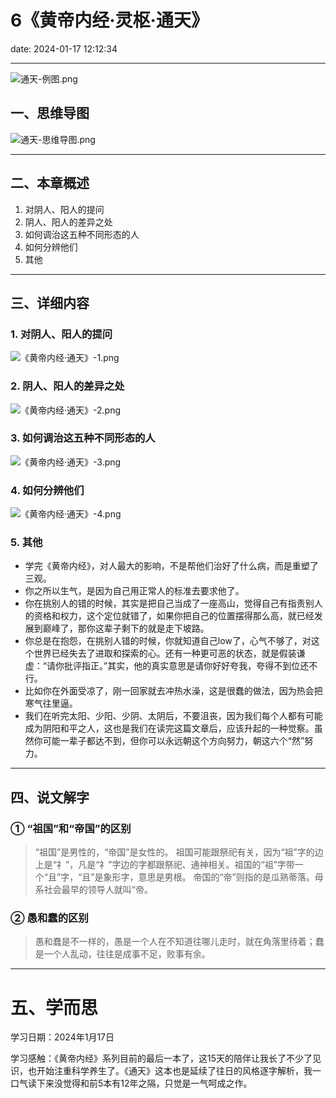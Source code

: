 # 6《黄帝内经·灵枢·通天》
date: 2024-01-17 12:12:34

---

![通天-例图.png](https://s11.ax1x.com/2024/01/15/pFiBl40.png)

## 一、思维导图

![通天-思维导图.png](https://s11.ax1x.com/2024/01/17/pFkuIjf.png)

---

## 二、本章概述

1. 对阴人、阳人的提问
2. 阴人、阳人的差异之处
3. 如何调治这五种不同形态的人
4. 如何分辨他们
5. 其他

---

## 三、详细内容

### 1. 对阴人、阳人的提问

![《黄帝内经·通天》-1.png](https://s11.ax1x.com/2024/01/17/pFkafcF.png)

### 2. 阴人、阳人的差异之处

![《黄帝内经·通天》-2.png](https://s11.ax1x.com/2024/01/17/pFkaIB9.png)

### 3. 如何调治这五种不同形态的人

![《黄帝内经·通天》-3.png](https://s11.ax1x.com/2024/01/17/pFkahX4.png)

### 4. 如何分辨他们

![《黄帝内经·通天》-4.png](https://s11.ax1x.com/2024/01/17/pFka5nJ.png)

### 5. 其他

- 学完《黄帝内经》，对人最大的影响，不是帮他们治好了什么病，而是重塑了三观。
- 你之所以生气，是因为自己用正常人的标准去要求他了。
- 你在挑别人的错的时候，其实是把自己当成了一座高山，觉得自己有指责别人的资格和权力，这个定位就错了，如果你把自己的位置摆得那么高，就已经发展到巅峰了，那你这辈子剩下的就是走下坡路。
- 你总是在抱怨，在挑别人错的时候，你就知道自己low了，心气不够了，对这个世界已经失去了进取和探索的心。还有一种更可恶的状态，就是假装谦虚：“请你批评指正。”其实，他的真实意思是请你好好夸我，夸得不到位还不行。
- 比如你在外面受凉了，刚一回家就去冲热水澡，这是很蠢的做法，因为热会把寒气往里逼。
- 我们在听完太阳、少阳、少阴、太阴后，不要沮丧，因为我们每个人都有可能成为阴阳和平之人，这也是我们在读完这篇文章后，应该升起的一种觉察。虽然你可能一辈子都达不到，但你可以永远朝这个方向努力，朝这六个“然”努力。

---

## 四、说文解字

### ① “祖国”和“帝国”的区别

> “祖国”是男性的，“帝国”是女性的。
> 祖国可能跟祭祀有关，因为“祖”字的边上是“礻”，凡是“礻”字边的字都跟祭祀、通神相关。祖国的“祖”字带一个“且”字，“且”是象形字，意思是男根。
> 帝国的“帝”则指的是瓜熟蒂落。母系社会最早的领导人就叫“帝。

### ② 愚和蠢的区别

> 愚和蠢是不一样的，愚是一个人在不知道往哪儿走时，就在角落里待着；蠢是一个人乱动，往往是成事不足，败事有余。

---

# 五、学而思

学习日期：2024年1月17日

学习感触：《黄帝内经》系列目前的最后一本了，这15天的陪伴让我长了不少了见识，也开始注重科学养生了。《通天》这本也是延续了往日的风格逐字解析，我一口气读下来没觉得和前5本有12年之隔，只觉是一气呵成之作。